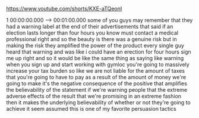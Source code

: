 https://www.youtube.com/shorts/KXE-aTQeonI

1 00:00:00.000 --\> 00:01:00.000 some of you guys may remember that they
had a warning label at the end of their advertisements that said if an
election lasts longer than four hours you know must contact a medical
professional right and so the beauty is there was a genuine risk but in
making the risk they amplified the power of the product every single guy
heard that warning and was like i could have an erection for four hours
sign me up right and so it would be like the same thing as saying like
warning when you sign up and start working with gymloc you're going to
massively increase your tax burden so like we are not liable for the
amount of taxes that you're going to have to pay as a result of the
amount of money we're going to make it's the negative consequence of the
positive that amplifies the believability of the statement if we're
warning people that the extreme adverse effects of the result that we're
promising in an extreme fashion then it makes the underlying
believability of whether or not they're going to achieve it seem assumed
this is one of my favorite persuasion tactics

